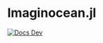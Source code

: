 # Imaginocean.jl

[![Docs Dev](https://img.shields.io/badge/documentation-in%20development-orange)](https://navidcy.github.io/Imaginocean.jl/dev)
